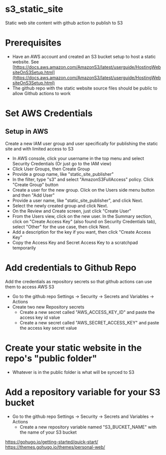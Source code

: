 # s3_static_site
Static web site content with github action to publish to S3

# Prerequisites

- Have an AWS account and created an S3 bucket setup to host a static website.  See [https://docs.aws.amazon.com/AmazonS3/latest/userguide/HostingWebsiteOnS3Setup.html](https://docs.aws.amazon.com/AmazonS3/latest/userguide/HostingWebsiteOnS3Setup.html)
- The github repo with the static website source files should be public to allow Github actions to work

# Set AWS Credentials

## Setup in AWS

Create a new IAM user group and user specifically for publishing the static site and with limited access to S3

- In AWS console, click your username in the top menu and select Security Credentials (Or just go to the IAM view)
- Click User Groups, then Create Group
- Provide a group name, like "static_site_publisher"
- In the filter, type "s3" and select "AmazonS3FullAccess" policy.  Click "Create Group" button
- Create a user for the new group.  Click on the Users side menu button and then "Add User"
- Provide a user name, like "static_site_publisher", and click Next.
- Select the newly created group and click Next.
- On the Review and Create screen, just click "Create User"
- From the Users view, click on the new user.  In the Summary section, click on "Create Access Key" (also found on Security Credentials tab), select "Other" for the use case, then click Next.
- Add a description for the key if you want, then click "Create Access Key"
- Copy the Access Key and Secret Access Key to a scratchpad temporarily

# Add credentials to Github Repo

Add the credentials as repository secrets so that github actions can use them to access AWS S3

- Go to the github repo Settings -> Security -> Secrets and Variables -> Actions
- Create two new Repository secrets
    - Create a new secret called "AWS_ACCESS_KEY_ID" and paste the access key id value 
    - Create a new secret called "AWS_SECRET_ACCESS_KEY" and paste the access key secret value

# Create your static website in the repo's "public folder"

- Whatever is in the public folder is what will be synced to S3

# Add a repository variable for your S3 bucket

- Go to the github repo Settings -> Security -> Secrets and Variables -> Actions
    - Create a new repository variable named "S3_BUCKET_NAME" with the name of your S3 bucket

https://gohugo.io/getting-started/quick-start/
https://themes.gohugo.io/themes/personal-web/